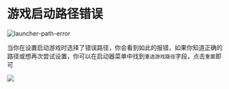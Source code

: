 # 游戏启动路径错误

![launcher-path-error](https://img.snapgenshin.com/imgs/2022/02/1a2e2b5cedbfb133.png)

当你在设置启动游戏时选择了错误路径，你会看到如此的报错，如果你知道正确的路径或想再次尝试设置，你可以在启动器菜单中找到`重选游戏路径`字段，点击`重置`即可

![](https://img.snapgenshin.com/imgs/2022/03/fe72f62e51f54f59.png)